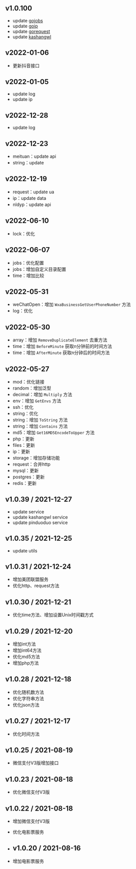 ## v1.0.100

- update [gojobs](utils%2Fgojobs)
- update [goip](utils%2Fgoip)
- update [gorequest](utils%2Fgorequest)
- update [kashangwl](service%2Fkashangwl)

## v2022-01-06

- 更新抖音接口

## v2022-01-05

- update log
- update ip

## v2022-12-28

- update log

## v2022-12-23

- meituan：update api
- string：update

## v2022-12-19

- request：update ua
- ip：update data
- nldyp：update api

## v2022-06-10

- lock：优化

## v2022-06-07

- jobs：优化配置
- jobs：增加自定义目录配置
- time：增加比较

## v2022-05-31

- weChatOpen：增加 `WxaBusinessGetUserPhoneNumber` 方法
- log：优化

## v2022-05-30

- array：增加 `RemoveDuplicateElement` 去重方法
- time：增加 `BeforeMinute` 获取n分钟前的时间方法
- time：增加 `AfterMinute` 获取n分钟后的时间方法

## v2022-05-27

- mod：优化链接
- random：增加泛型
- decimal：增加 `Multiply` 方法
- env：增加 `GetEnvs` 方法
- ssh：优化
- string：优化
- string：增加 `ToString` 方法
- string：增加 `Contains` 方法
- md5：增加 `Get16MD5EncodeToUpper` 方法
- php：更新
- files：更新
- ip：更新
- storage：增加存储功能
- request：合并http
- mysql：更新
- postgres：更新
- redis：更新

## v1.0.39 / 2021-12-27

- update service
- update kashangwl service
- update pinduoduo service

## v1.0.35 / 2021-12-25

- update utils

## v1.0.31 / 2021-12-24

- 增加美团联盟服务
- 优化http、request方法

## v1.0.30 / 2021-12-21

- 优化time方法、增加设置Unix时间戳方式

## v1.0.29 / 2021-12-20

- 增加int方法
- 增加int64方法
- 优化md5方法
- 增加php方法

## v1.0.28 / 2021-12-18

- 优化随机数方法
- 优化字符串方法
- 优化json方法

## v1.0.27 / 2021-12-17

- 优化时间方法

## v1.0.25 / 2021-08-19

- 微信支付V3版增加接口

## v1.0.23 / 2021-08-18

- 优化微信支付V3版

## v1.0.22 / 2021-08-18

- 增加微信支付V3版
- 优化电影票服务

- ## v1.0.20 / 2021-08-16

- 增加电影票服务